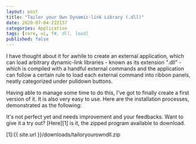 ```yaml
---
layout: post
title: "Tailor your Own Dynamic-link Library (.dll)"
date: 2020-07-04-222137 
categories: Application
tags: [core, ui, f#, dll, load]
published: false
---
```

<script src="/assets/signup/signup.js"></script>
<signup-component></signup-component>

I have thought about it for awhile to create an external application, which can load arbitrary dynamic-link libraries - known as its extension ".dll" - which is compiled with a handful external commands and the application can follow a certain rule to load each external command into ribbon panels, neatly categorized under pulldown buttons.

Having able to manage some time to do this, I've got to finally create a first version of it. It is also very easy to use. Here are the installation processes, demonstrated as the following: 



It's not perfect yet and needs improvement and your feedbacks. Want to give it a try out? [Here][1] is it, the zipped program available to download.

[1]:{{ site.url }}/downloads/tailoryourowndll.zip